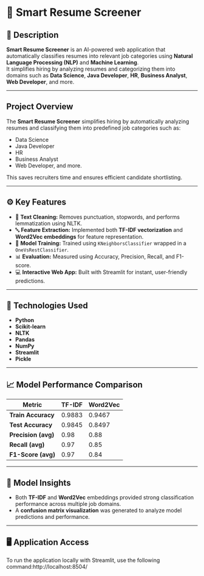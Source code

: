 # 🧠 Smart Resume Screener

## 📄 Description
**Smart Resume Screener** is an AI-powered web application that automatically classifies resumes into relevant job categories using **Natural Language Processing (NLP)** and **Machine Learning**.  
It simplifies hiring by analyzing resumes and categorizing them into domains such as **Data Science**, **Java Developer**, **HR**, **Business Analyst**, **Web Developer**, and more.

---
## Project Overview

The **Smart Resume Screener** simplifies hiring by automatically analyzing resumes and classifying them into predefined job categories such as:
- Data Science  
- Java Developer  
- HR  
- Business Analyst  
- Web Developer, and more.

This saves recruiters time and ensures efficient candidate shortlisting.

---
## ⚙️ Key Features
- 🧹 **Text Cleaning:** Removes punctuation, stopwords, and performs lemmatization using NLTK.  
- 🔤 **Feature Extraction:** Implemented both **TF-IDF vectorization** and **Word2Vec embeddings** for feature representation.  
- 🧠 **Model Training:** Trained using `KNeighborsClassifier` wrapped in a `OneVsRestClassifier`.  
- 📊 **Evaluation:** Measured using Accuracy, Precision, Recall, and F1-score.  
- 💻 **Interactive Web App:** Built with Streamlit for instant, user-friendly predictions.

---

## 🧰 Technologies Used
- **Python**
- **Scikit-learn**
- **NLTK**
- **Pandas**
- **NumPy**
- **Streamlit**
- **Pickle**

---

## 📈 Model Performance Comparison

| **Metric**        | **TF-IDF** | **Word2Vec** |
|--------------------|------------|--------------|
| **Train Accuracy** | 0.9883     | 0.9467       |
| **Test Accuracy**  | 0.9845     | 0.8497       |
| **Precision (avg)**| 0.98       | 0.88         |
| **Recall (avg)**   | 0.97       | 0.85         |
| **F1-Score (avg)** | 0.97       | 0.84         |

---

## 🧠 Model Insights
- Both **TF-IDF** and **Word2Vec** embeddings provided strong classification performance across multiple job domains.  
- A **confusion matrix visualization** was generated to analyze model predictions and performance.

---

## 🖥️ Application Access
To run the application locally with Streamlit, use the following command:http://localhost:8504/



